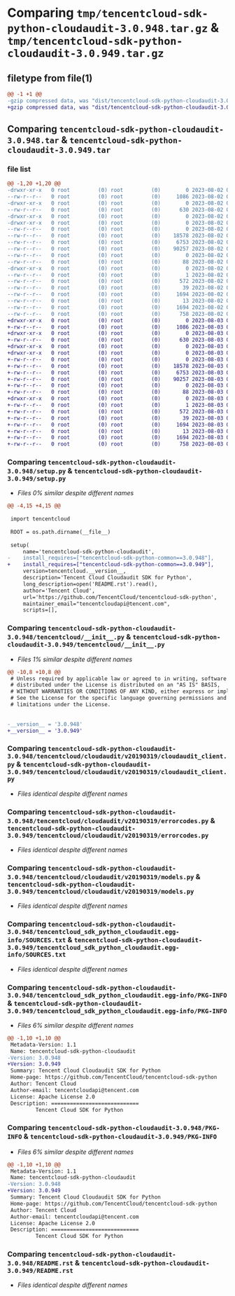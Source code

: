 # Comparing `tmp/tencentcloud-sdk-python-cloudaudit-3.0.948.tar.gz` & `tmp/tencentcloud-sdk-python-cloudaudit-3.0.949.tar.gz`

## filetype from file(1)

```diff
@@ -1 +1 @@
-gzip compressed data, was "dist/tencentcloud-sdk-python-cloudaudit-3.0.948.tar", last modified: Wed Aug  2 00:26:34 2023, max compression
+gzip compressed data, was "dist/tencentcloud-sdk-python-cloudaudit-3.0.949.tar", last modified: Thu Aug  3 00:22:58 2023, max compression
```

## Comparing `tencentcloud-sdk-python-cloudaudit-3.0.948.tar` & `tencentcloud-sdk-python-cloudaudit-3.0.949.tar`

### file list

```diff
@@ -1,20 +1,20 @@
-drwxr-xr-x   0 root         (0) root         (0)        0 2023-08-02 00:26:34.000000 tencentcloud-sdk-python-cloudaudit-3.0.948/
--rw-r--r--   0 root         (0) root         (0)     1086 2023-08-02 00:26:34.000000 tencentcloud-sdk-python-cloudaudit-3.0.948/setup.py
-drwxr-xr-x   0 root         (0) root         (0)        0 2023-08-02 00:26:34.000000 tencentcloud-sdk-python-cloudaudit-3.0.948/tencentcloud/
--rw-r--r--   0 root         (0) root         (0)      630 2023-08-02 00:26:34.000000 tencentcloud-sdk-python-cloudaudit-3.0.948/tencentcloud/__init__.py
-drwxr-xr-x   0 root         (0) root         (0)        0 2023-08-02 00:26:34.000000 tencentcloud-sdk-python-cloudaudit-3.0.948/tencentcloud/cloudaudit/
-drwxr-xr-x   0 root         (0) root         (0)        0 2023-08-02 00:26:34.000000 tencentcloud-sdk-python-cloudaudit-3.0.948/tencentcloud/cloudaudit/v20190319/
--rw-r--r--   0 root         (0) root         (0)        0 2023-08-02 00:26:34.000000 tencentcloud-sdk-python-cloudaudit-3.0.948/tencentcloud/cloudaudit/v20190319/__init__.py
--rw-r--r--   0 root         (0) root         (0)    18578 2023-08-02 00:26:34.000000 tencentcloud-sdk-python-cloudaudit-3.0.948/tencentcloud/cloudaudit/v20190319/cloudaudit_client.py
--rw-r--r--   0 root         (0) root         (0)     6753 2023-08-02 00:26:34.000000 tencentcloud-sdk-python-cloudaudit-3.0.948/tencentcloud/cloudaudit/v20190319/errorcodes.py
--rw-r--r--   0 root         (0) root         (0)    90257 2023-08-02 00:26:34.000000 tencentcloud-sdk-python-cloudaudit-3.0.948/tencentcloud/cloudaudit/v20190319/models.py
--rw-r--r--   0 root         (0) root         (0)        0 2023-08-02 00:26:34.000000 tencentcloud-sdk-python-cloudaudit-3.0.948/tencentcloud/cloudaudit/__init__.py
--rw-r--r--   0 root         (0) root         (0)       88 2023-08-02 00:26:34.000000 tencentcloud-sdk-python-cloudaudit-3.0.948/setup.cfg
-drwxr-xr-x   0 root         (0) root         (0)        0 2023-08-02 00:26:34.000000 tencentcloud-sdk-python-cloudaudit-3.0.948/tencentcloud_sdk_python_cloudaudit.egg-info/
--rw-r--r--   0 root         (0) root         (0)        1 2023-08-02 00:26:34.000000 tencentcloud-sdk-python-cloudaudit-3.0.948/tencentcloud_sdk_python_cloudaudit.egg-info/dependency_links.txt
--rw-r--r--   0 root         (0) root         (0)      572 2023-08-02 00:26:34.000000 tencentcloud-sdk-python-cloudaudit-3.0.948/tencentcloud_sdk_python_cloudaudit.egg-info/SOURCES.txt
--rw-r--r--   0 root         (0) root         (0)       39 2023-08-02 00:26:34.000000 tencentcloud-sdk-python-cloudaudit-3.0.948/tencentcloud_sdk_python_cloudaudit.egg-info/requires.txt
--rw-r--r--   0 root         (0) root         (0)     1694 2023-08-02 00:26:34.000000 tencentcloud-sdk-python-cloudaudit-3.0.948/tencentcloud_sdk_python_cloudaudit.egg-info/PKG-INFO
--rw-r--r--   0 root         (0) root         (0)       13 2023-08-02 00:26:34.000000 tencentcloud-sdk-python-cloudaudit-3.0.948/tencentcloud_sdk_python_cloudaudit.egg-info/top_level.txt
--rw-r--r--   0 root         (0) root         (0)     1694 2023-08-02 00:26:34.000000 tencentcloud-sdk-python-cloudaudit-3.0.948/PKG-INFO
--rw-r--r--   0 root         (0) root         (0)      758 2023-08-02 00:26:34.000000 tencentcloud-sdk-python-cloudaudit-3.0.948/README.rst
+drwxr-xr-x   0 root         (0) root         (0)        0 2023-08-03 00:22:58.000000 tencentcloud-sdk-python-cloudaudit-3.0.949/
+-rw-r--r--   0 root         (0) root         (0)     1086 2023-08-03 00:22:57.000000 tencentcloud-sdk-python-cloudaudit-3.0.949/setup.py
+drwxr-xr-x   0 root         (0) root         (0)        0 2023-08-03 00:22:58.000000 tencentcloud-sdk-python-cloudaudit-3.0.949/tencentcloud/
+-rw-r--r--   0 root         (0) root         (0)      630 2023-08-03 00:22:57.000000 tencentcloud-sdk-python-cloudaudit-3.0.949/tencentcloud/__init__.py
+drwxr-xr-x   0 root         (0) root         (0)        0 2023-08-03 00:22:58.000000 tencentcloud-sdk-python-cloudaudit-3.0.949/tencentcloud/cloudaudit/
+drwxr-xr-x   0 root         (0) root         (0)        0 2023-08-03 00:22:58.000000 tencentcloud-sdk-python-cloudaudit-3.0.949/tencentcloud/cloudaudit/v20190319/
+-rw-r--r--   0 root         (0) root         (0)        0 2023-08-03 00:22:57.000000 tencentcloud-sdk-python-cloudaudit-3.0.949/tencentcloud/cloudaudit/v20190319/__init__.py
+-rw-r--r--   0 root         (0) root         (0)    18578 2023-08-03 00:22:57.000000 tencentcloud-sdk-python-cloudaudit-3.0.949/tencentcloud/cloudaudit/v20190319/cloudaudit_client.py
+-rw-r--r--   0 root         (0) root         (0)     6753 2023-08-03 00:22:57.000000 tencentcloud-sdk-python-cloudaudit-3.0.949/tencentcloud/cloudaudit/v20190319/errorcodes.py
+-rw-r--r--   0 root         (0) root         (0)    90257 2023-08-03 00:22:57.000000 tencentcloud-sdk-python-cloudaudit-3.0.949/tencentcloud/cloudaudit/v20190319/models.py
+-rw-r--r--   0 root         (0) root         (0)        0 2023-08-03 00:22:57.000000 tencentcloud-sdk-python-cloudaudit-3.0.949/tencentcloud/cloudaudit/__init__.py
+-rw-r--r--   0 root         (0) root         (0)       88 2023-08-03 00:22:58.000000 tencentcloud-sdk-python-cloudaudit-3.0.949/setup.cfg
+drwxr-xr-x   0 root         (0) root         (0)        0 2023-08-03 00:22:58.000000 tencentcloud-sdk-python-cloudaudit-3.0.949/tencentcloud_sdk_python_cloudaudit.egg-info/
+-rw-r--r--   0 root         (0) root         (0)        1 2023-08-03 00:22:58.000000 tencentcloud-sdk-python-cloudaudit-3.0.949/tencentcloud_sdk_python_cloudaudit.egg-info/dependency_links.txt
+-rw-r--r--   0 root         (0) root         (0)      572 2023-08-03 00:22:58.000000 tencentcloud-sdk-python-cloudaudit-3.0.949/tencentcloud_sdk_python_cloudaudit.egg-info/SOURCES.txt
+-rw-r--r--   0 root         (0) root         (0)       39 2023-08-03 00:22:58.000000 tencentcloud-sdk-python-cloudaudit-3.0.949/tencentcloud_sdk_python_cloudaudit.egg-info/requires.txt
+-rw-r--r--   0 root         (0) root         (0)     1694 2023-08-03 00:22:58.000000 tencentcloud-sdk-python-cloudaudit-3.0.949/tencentcloud_sdk_python_cloudaudit.egg-info/PKG-INFO
+-rw-r--r--   0 root         (0) root         (0)       13 2023-08-03 00:22:58.000000 tencentcloud-sdk-python-cloudaudit-3.0.949/tencentcloud_sdk_python_cloudaudit.egg-info/top_level.txt
+-rw-r--r--   0 root         (0) root         (0)     1694 2023-08-03 00:22:58.000000 tencentcloud-sdk-python-cloudaudit-3.0.949/PKG-INFO
+-rw-r--r--   0 root         (0) root         (0)      758 2023-08-03 00:22:57.000000 tencentcloud-sdk-python-cloudaudit-3.0.949/README.rst
```

### Comparing `tencentcloud-sdk-python-cloudaudit-3.0.948/setup.py` & `tencentcloud-sdk-python-cloudaudit-3.0.949/setup.py`

 * *Files 0% similar despite different names*

```diff
@@ -4,15 +4,15 @@
 
 import tencentcloud
 
 ROOT = os.path.dirname(__file__)
 
 setup(
     name='tencentcloud-sdk-python-cloudaudit',
-    install_requires=["tencentcloud-sdk-python-common==3.0.948"],
+    install_requires=["tencentcloud-sdk-python-common==3.0.949"],
     version=tencentcloud.__version__,
     description='Tencent Cloud Cloudaudit SDK for Python',
     long_description=open('README.rst').read(),
     author='Tencent Cloud',
     url='https://github.com/TencentCloud/tencentcloud-sdk-python',
     maintainer_email="tencentcloudapi@tencent.com",
     scripts=[],
```

### Comparing `tencentcloud-sdk-python-cloudaudit-3.0.948/tencentcloud/__init__.py` & `tencentcloud-sdk-python-cloudaudit-3.0.949/tencentcloud/__init__.py`

 * *Files 1% similar despite different names*

```diff
@@ -10,8 +10,8 @@
 # Unless required by applicable law or agreed to in writing, software
 # distributed under the License is distributed on an "AS IS" BASIS,
 # WITHOUT WARRANTIES OR CONDITIONS OF ANY KIND, either express or implied.
 # See the License for the specific language governing permissions and
 # limitations under the License.
 
 
-__version__ = '3.0.948'
+__version__ = '3.0.949'
```

### Comparing `tencentcloud-sdk-python-cloudaudit-3.0.948/tencentcloud/cloudaudit/v20190319/cloudaudit_client.py` & `tencentcloud-sdk-python-cloudaudit-3.0.949/tencentcloud/cloudaudit/v20190319/cloudaudit_client.py`

 * *Files identical despite different names*

### Comparing `tencentcloud-sdk-python-cloudaudit-3.0.948/tencentcloud/cloudaudit/v20190319/errorcodes.py` & `tencentcloud-sdk-python-cloudaudit-3.0.949/tencentcloud/cloudaudit/v20190319/errorcodes.py`

 * *Files identical despite different names*

### Comparing `tencentcloud-sdk-python-cloudaudit-3.0.948/tencentcloud/cloudaudit/v20190319/models.py` & `tencentcloud-sdk-python-cloudaudit-3.0.949/tencentcloud/cloudaudit/v20190319/models.py`

 * *Files identical despite different names*

### Comparing `tencentcloud-sdk-python-cloudaudit-3.0.948/tencentcloud_sdk_python_cloudaudit.egg-info/SOURCES.txt` & `tencentcloud-sdk-python-cloudaudit-3.0.949/tencentcloud_sdk_python_cloudaudit.egg-info/SOURCES.txt`

 * *Files identical despite different names*

### Comparing `tencentcloud-sdk-python-cloudaudit-3.0.948/tencentcloud_sdk_python_cloudaudit.egg-info/PKG-INFO` & `tencentcloud-sdk-python-cloudaudit-3.0.949/tencentcloud_sdk_python_cloudaudit.egg-info/PKG-INFO`

 * *Files 6% similar despite different names*

```diff
@@ -1,10 +1,10 @@
 Metadata-Version: 1.1
 Name: tencentcloud-sdk-python-cloudaudit
-Version: 3.0.948
+Version: 3.0.949
 Summary: Tencent Cloud Cloudaudit SDK for Python
 Home-page: https://github.com/TencentCloud/tencentcloud-sdk-python
 Author: Tencent Cloud
 Author-email: tencentcloudapi@tencent.com
 License: Apache License 2.0
 Description: ============================
         Tencent Cloud SDK for Python
```

### Comparing `tencentcloud-sdk-python-cloudaudit-3.0.948/PKG-INFO` & `tencentcloud-sdk-python-cloudaudit-3.0.949/PKG-INFO`

 * *Files 6% similar despite different names*

```diff
@@ -1,10 +1,10 @@
 Metadata-Version: 1.1
 Name: tencentcloud-sdk-python-cloudaudit
-Version: 3.0.948
+Version: 3.0.949
 Summary: Tencent Cloud Cloudaudit SDK for Python
 Home-page: https://github.com/TencentCloud/tencentcloud-sdk-python
 Author: Tencent Cloud
 Author-email: tencentcloudapi@tencent.com
 License: Apache License 2.0
 Description: ============================
         Tencent Cloud SDK for Python
```

### Comparing `tencentcloud-sdk-python-cloudaudit-3.0.948/README.rst` & `tencentcloud-sdk-python-cloudaudit-3.0.949/README.rst`

 * *Files identical despite different names*

